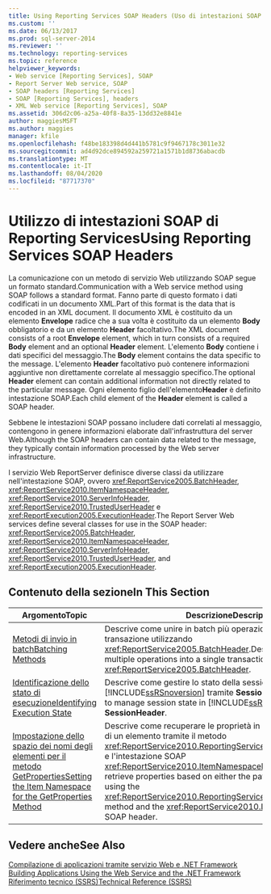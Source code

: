 ```yaml
---
title: Using Reporting Services SOAP Headers (Uso di intestazioni SOAP di Reporting Services) | Microsoft Docs
ms.custom: ''
ms.date: 06/13/2017
ms.prod: sql-server-2014
ms.reviewer: ''
ms.technology: reporting-services
ms.topic: reference
helpviewer_keywords:
- Web service [Reporting Services], SOAP
- Report Server Web service, SOAP
- SOAP headers [Reporting Services]
- SOAP [Reporting Services], headers
- XML Web service [Reporting Services], SOAP
ms.assetid: 306d2c06-a25a-40f8-8a35-13dd32e8841e
author: maggiesMSFT
ms.author: maggies
manager: kfile
ms.openlocfilehash: f48be183398d4d441b5781c9f9467178c3011e32
ms.sourcegitcommit: ad4d92dce894592a259721a1571b1d8736abacdb
ms.translationtype: MT
ms.contentlocale: it-IT
ms.lasthandoff: 08/04/2020
ms.locfileid: "87717370"
---
```

# <a name="using-reporting-services-soap-headers"></a><span data-ttu-id="dfc4b-102">Utilizzo di intestazioni SOAP di Reporting Services</span><span class="sxs-lookup"><span data-stu-id="dfc4b-102">Using Reporting Services SOAP Headers</span></span>
  <span data-ttu-id="dfc4b-103">La comunicazione con un metodo di servizio Web utilizzando SOAP segue un formato standard.</span><span class="sxs-lookup"><span data-stu-id="dfc4b-103">Communication with a Web service method using SOAP follows a standard format.</span></span> <span data-ttu-id="dfc4b-104">Fanno parte di questo formato i dati codificati in un documento XML.</span><span class="sxs-lookup"><span data-stu-id="dfc4b-104">Part of this format is the data that is encoded in an XML document.</span></span> <span data-ttu-id="dfc4b-105">Il documento XML è costituito da un elemento **Envelope** radice che a sua volta è costituito da un elemento **Body** obbligatorio e da un elemento **Header** facoltativo.</span><span class="sxs-lookup"><span data-stu-id="dfc4b-105">The XML document consists of a root **Envelope** element, which in turn consists of a required **Body** element and an optional **Header** element.</span></span> <span data-ttu-id="dfc4b-106">L'elemento **Body** contiene i dati specifici del messaggio.</span><span class="sxs-lookup"><span data-stu-id="dfc4b-106">The **Body** element contains the data specific to the message.</span></span> <span data-ttu-id="dfc4b-107">L'elemento **Header** facoltativo può contenere informazioni aggiuntive non direttamente correlate al messaggio specifico.</span><span class="sxs-lookup"><span data-stu-id="dfc4b-107">The optional **Header** element can contain additional information not directly related to the particular message.</span></span> <span data-ttu-id="dfc4b-108">Ogni elemento figlio dell'elemento**Header** è definito intestazione SOAP.</span><span class="sxs-lookup"><span data-stu-id="dfc4b-108">Each child element of the **Header** element is called a SOAP header.</span></span>  
  
 <span data-ttu-id="dfc4b-109">Sebbene le intestazioni SOAP possano includere dati correlati al messaggio, contengono in genere informazioni elaborate dall'infrastruttura del server Web.</span><span class="sxs-lookup"><span data-stu-id="dfc4b-109">Although the SOAP headers can contain data related to the message, they typically contain information processed by the Web server infrastructure.</span></span>  
  
 <span data-ttu-id="dfc4b-110">l servizio Web ReportServer definisce diverse classi da utilizzare nell'intestazione SOAP, ovvero <xref:ReportService2005.BatchHeader>, <xref:ReportService2010.ItemNamespaceHeader>, <xref:ReportService2010.ServerInfoHeader>, <xref:ReportService2010.TrustedUserHeader> e <xref:ReportExecution2005.ExecutionHeader>.</span><span class="sxs-lookup"><span data-stu-id="dfc4b-110">The Report Server Web services define several classes for use in the SOAP header: <xref:ReportService2005.BatchHeader>, <xref:ReportService2010.ItemNamespaceHeader>, <xref:ReportService2010.ServerInfoHeader>, <xref:ReportService2010.TrustedUserHeader>, and <xref:ReportExecution2005.ExecutionHeader>.</span></span>  
  
## <a name="in-this-section"></a><span data-ttu-id="dfc4b-111">Contenuto della sezione</span><span class="sxs-lookup"><span data-stu-id="dfc4b-111">In This Section</span></span>  
  
|<span data-ttu-id="dfc4b-112">Argomento</span><span class="sxs-lookup"><span data-stu-id="dfc4b-112">Topic</span></span>|<span data-ttu-id="dfc4b-113">Descrizione</span><span class="sxs-lookup"><span data-stu-id="dfc4b-113">Description</span></span>|  
|-----------|-----------------|  
|[<span data-ttu-id="dfc4b-114">Metodi di invio in batch</span><span class="sxs-lookup"><span data-stu-id="dfc4b-114">Batching Methods</span></span>](batching-methods.md)|<span data-ttu-id="dfc4b-115">Descrive come unire in batch più operazioni in una singola transazione utilizzando <xref:ReportService2005.BatchHeader>.</span><span class="sxs-lookup"><span data-stu-id="dfc4b-115">Describes how to batch multiple operations into a single transaction using <xref:ReportService2005.BatchHeader>.</span></span>|  
|[<span data-ttu-id="dfc4b-116">Identificazione dello stato di esecuzione</span><span class="sxs-lookup"><span data-stu-id="dfc4b-116">Identifying Execution State</span></span>](identifying-execution-state.md)|<span data-ttu-id="dfc4b-117">Descrive come gestire lo stato della sessione in [!INCLUDE[ssRSnoversion](../../includes/ssrsnoversion-md.md)] tramite **SessionHeader**.</span><span class="sxs-lookup"><span data-stu-id="dfc4b-117">Describes how to manage session state in [!INCLUDE[ssRSnoversion](../../includes/ssrsnoversion-md.md)] using **SessionHeader**.</span></span>|  
|[<span data-ttu-id="dfc4b-118">Impostazione dello spazio dei nomi degli elementi per il metodo GetProperties</span><span class="sxs-lookup"><span data-stu-id="dfc4b-118">Setting the Item Namespace for the GetProperties Method</span></span>](setting-the-item-namespace-for-the-getproperties-method.md)|<span data-ttu-id="dfc4b-119">Descrive come recuperare le proprietà in base al percorso o all'ID di un elemento tramite il metodo <xref:ReportService2010.ReportingService2010.GetProperties%2A> e l'intestazione SOAP <xref:ReportService2010.ItemNamespaceHeader>.</span><span class="sxs-lookup"><span data-stu-id="dfc4b-119">Describes how to retrieve properties based on either the path or the ID of an item by using the <xref:ReportService2010.ReportingService2010.GetProperties%2A> method and the <xref:ReportService2010.ItemNamespaceHeader> SOAP header.</span></span>|  
  
## <a name="see-also"></a><span data-ttu-id="dfc4b-120">Vedere anche</span><span class="sxs-lookup"><span data-stu-id="dfc4b-120">See Also</span></span>  
 <span data-ttu-id="dfc4b-121">[Compilazione di applicazioni tramite servizio Web e .NET Framework](../report-server-web-service/net-framework/building-applications-using-the-web-service-and-the-net-framework.md) </span><span class="sxs-lookup"><span data-stu-id="dfc4b-121">[Building Applications Using the Web Service and the .NET Framework](../report-server-web-service/net-framework/building-applications-using-the-web-service-and-the-net-framework.md) </span></span>  
 [<span data-ttu-id="dfc4b-122">Riferimento tecnico &#40;SSRS&#41;</span><span class="sxs-lookup"><span data-stu-id="dfc4b-122">Technical Reference &#40;SSRS&#41;</span></span>](../technical-reference-ssrs.md)  
  
  
